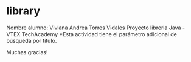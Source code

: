 # library
Nombre alumno: Viviana Andrea Torres Vidales
Proyecto libreria Java - VTEX TechAcademy
   *Esta actividad tiene el parámetro adicional de búsqueda por título.
   
Muchas gracias!

